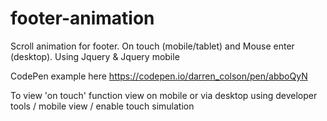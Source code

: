 # footer-animation
Scroll animation for footer. On touch (mobile/tablet) and Mouse enter (desktop). Using Jquery &amp; Jquery mobile

CodePen example here https://codepen.io/darren_colson/pen/abboQyN

To view 'on touch' function view on mobile or via desktop using developer tools / mobile view / enable touch simulation
